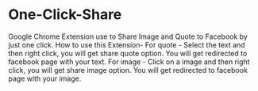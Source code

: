 # One-Click-Share
Google Chrome Extension use to Share Image and Quote to Facebook by just one click.
How to use this Extension- 
For quote - Select the text and then right click, you will get share quote option. You will get redirected to facebook page with your text.
For image - Click on a image and then right click, you will get share image option. You will get redirected to facebook page with your image.
